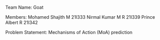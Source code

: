 Team Name: Goat

Members:
  Mohamed Shajith M 21I333
  Nirmal Kumar M R 21I339
  Prince Albert R 21I342

Problem Statement: Mechanisms of Action (MoA) prediction
 
